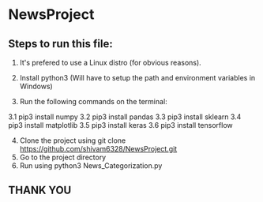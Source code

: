 # NewsProject

## Steps to run this file:

1. It's prefered to use a Linux distro (for obvious reasons).
2. Install python3 (Will have to setup the path and environment variables in Windows)

3. Run the following commands on the terminal:

3.1 pip3 install numpy
3.2 pip3 install pandas
3.3 pip3 install sklearn
3.4 pip3 install matplotlib
3.5 pip3 install keras
3.6 pip3 install tensorflow

4. Clone the project using git clone https://github.com/shivam6328/NewsProject.git
5. Go to the project directory
6. Run using python3 News_Categorization.py

## THANK YOU
